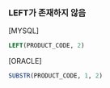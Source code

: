 ### LEFT가 존재하지 않음
[MYSQL]
```sql
LEFT(PRODUCT_CODE, 2)
```

[ORACLE]
```sql
SUBSTR(PRODUCT_CODE, 1, 2) 
```
